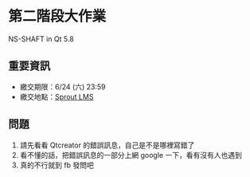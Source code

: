 # 第二階段大作業
NS-SHAFT in Qt 5.8

## 重要資訊
- 繳交期限：6/24 (六) 23:59
- 繳交地點：[Sprout LMS](http://course.sprout.tw/)

## 問題

1. 請先看看 Qtcreator 的錯誤訊息，自己是不是哪裡寫錯了
2. 看不懂的話，把錯誤訊息的一部分上網 google 一下，看有沒有人也遇到
3. 真的不行就到 fb 發問吧
